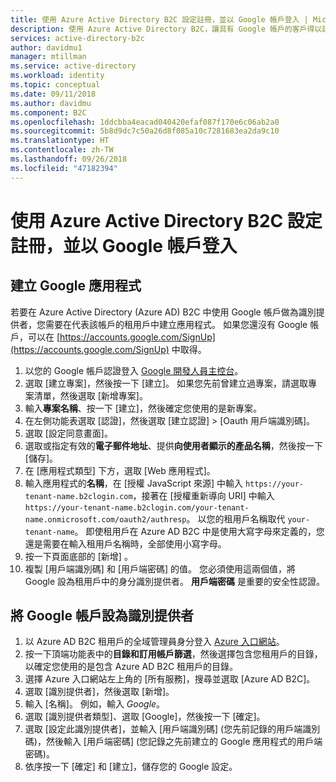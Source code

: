 ```yaml
---
title: 使用 Azure Active Directory B2C 設定註冊，並以 Google 帳戶登入 | Microsoft Docs
description: 使用 Azure Active Directory B2C，讓具有 Google 帳戶的客戶得以註冊和登入您的應用程式。
services: active-directory-b2c
author: davidmu1
manager: mtillman
ms.service: active-directory
ms.workload: identity
ms.topic: conceptual
ms.date: 09/11/2018
ms.author: davidmu
ms.component: B2C
ms.openlocfilehash: 1ddcbba4eacad040420efaf087f170e6c06ab2a0
ms.sourcegitcommit: 5b8d9dc7c50a26d8f085a10c7281683ea2da9c10
ms.translationtype: HT
ms.contentlocale: zh-TW
ms.lasthandoff: 09/26/2018
ms.locfileid: "47182394"
---
```

# <a name="set-up-sign-up-and-sign-in-with-a-google-account-using-azure-active-directory-b2c"></a>使用 Azure Active Directory B2C 設定註冊，並以 Google 帳戶登入

## <a name="create-a-google-application"></a>建立 Google 應用程式

若要在 Azure Active Directory (Azure AD) B2C 中使用 Google 帳戶做為識別提供者，您需要在代表該帳戶的租用戶中建立應用程式。 如果您還沒有 Google 帳戶，可以在 [https://accounts.google.com/SignUp](https://accounts.google.com/SignUp) 中取得。

1. 以您的 Google 帳戶認證登入 [Google 開發人員主控台](https://console.developers.google.com/)。
2. 選取 [建立專案]，然後按一下 [建立]。 如果您先前曾建立過專案，請選取專案清單，然後選取 [新增專案]。
3. 輸入**專案名稱**、按一下 [建立]，然後確定您使用的是新專案。
3. 在左側功能表選取 [認證]，然後選取 [建立認證] > [Oauth 用戶端識別碼]。
4. 選取 [設定同意畫面]。
5. 選取或指定有效的**電子郵件地址**、提供**向使用者顯示的產品名稱**，然後按一下 [儲存]。
6. 在 [應用程式類型] 下方，選取 [Web 應用程式]。
7. 輸入應用程式的**名稱**，在 [授權 JavaScript 來源] 中輸入 `https://your-tenant-name.b2clogin.com`，接著在 [授權重新導向 URI] 中輸入 `https://your-tenant-name.b2clogin.com/your-tenant-name.onmicrosoft.com/oauth2/authresp`。 以您的租用戶名稱取代 `your-tenant-name`。 即使租用戶在 Azure AD B2C 中是使用大寫字母來定義的，您還是需要在輸入租用戶名稱時，全部使用小寫字母。
8. 按一下頁面底部的 [新增] 。
9. 複製 [用戶端識別碼] 和 [用戶端密碼] 的值。 您必須使用這兩個值，將 Google 設為租用戶中的身分識別提供者。 **用戶端密碼** 是重要的安全性認證。

## <a name="configure-a-google-account-as-an-identity-provider"></a>將 Google 帳戶設為識別提供者

1. 以 Azure AD B2C 租用戶的全域管理員身分登入 [Azure 入口網站](https://portal.azure.com/)。
2. 按一下頂端功能表中的**目錄和訂用帳戶篩選**，然後選擇包含您租用戶的目錄，以確定您使用的是包含 Azure AD B2C 租用戶的目錄。
3. 選擇 Azure 入口網站左上角的 [所有服務]，搜尋並選取 [Azure AD B2C]。
4. 選取 [識別提供者]，然後選取 [新增]。
5. 輸入 [名稱]。 例如，輸入 *Google*。
6. 選取 [識別提供者類型]、選取 [Google]，然後按一下 [確定]。
7. 選取 [設定此識別提供者]，並輸入 [用戶端識別碼] (您先前記錄的用戶端識別碼)，然後輸入 [用戶端密碼] (您記錄之先前建立的 Google 應用程式的用戶端密碼)。
8. 依序按一下 [確定] 和 [建立]，儲存您的 Google 設定。

